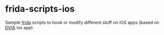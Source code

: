# frida-scripts-ios

Sample <a href="https://www.frida.re/docs/ios/">frida</a> scripts to hook or modify different stuff on iOS apps (based on <a href="https://github.com/prateek147/DVIA">DVIA</a> ios app)
